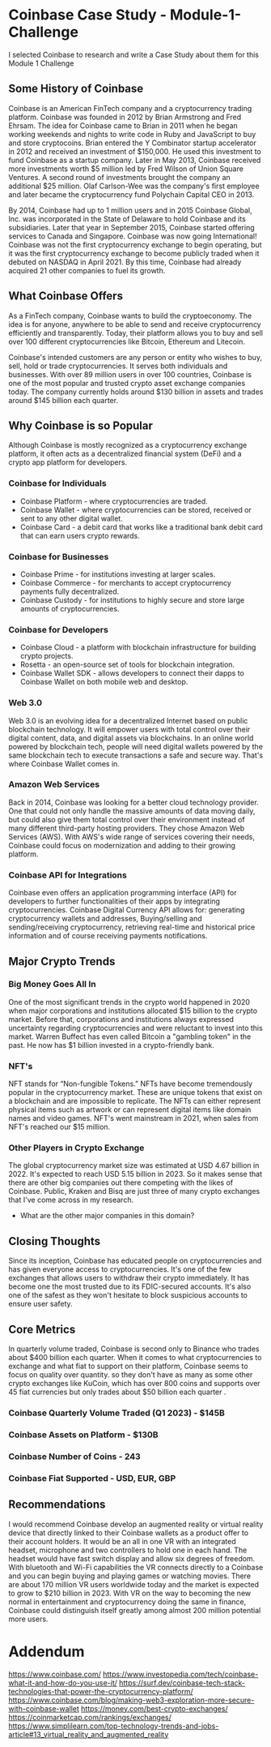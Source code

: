 # Coinbase Case Study - Module-1-Challenge

I selected Coinbase to research and write a Case Study about them for this Module 1 Challenge

## Some History of Coinbase

Coinbase is an American FinTech company and a cryptocurrency trading platform. Coinbase was founded in 2012 by Brian Armstrong and Fred Ehrsam. The idea for Coinbase came to Brian in 2011 when he began working weekends and nights to write code in Ruby and JavaScript to buy and store cryptocoins. Brian entered the Y Combinator startup accelerator in 2012 and received an investment of $150,000. He used this investment to fund Coinbase as a startup company. Later in May 2013, Coinbase received more investments worth $5 million led by Fred Wilson of Union Square Ventures. A second round of investments brought the company an additional $25 million. Olaf Carlson-Wee was the company's first employee and later became the cryptocurrency fund Polychain Capital CEO in 2013. 

By 2014, Coinbase had up to 1 million users and in 2015 Coinbase Global, Inc. was incorporated in the State of Delaware to hold Coinbase and its subsidiaries. Later that year in September 2015, Coinbase started offering services to Canada and Singapore. Coinbase was now going International! Coinbase was not the first cryptocurrency exchange to begin operating, but it was the first cryptocurrency exchange to become publicly traded when it debuted on NASDAQ in April 2021. By this time, Coinbase had already acquired 21 other companies to fuel its growth.

## What Coinbase Offers

As a FinTech company, Coinbase wants to build the cryptoeconomy. The idea is for anyone, anywhere to be able to send and receive cryptocurrency efficiently and transparently. Today, their platform allows you to buy and sell over 100 different cryptocurrencies like Bitcoin, Ethereum and Litecoin.

Coinbase's intended customers are any person or entity who wishes to buy, sell, hold or trade cryptocurrencies. It serves both individuals and businesses. With over 89 million users in over 100 countries, Coinbase is one of the most popular and trusted crypto asset exchange companies today. The company currently holds around $130 billion in assets and trades around $145 billion each quarter.

## Why Coinbase is so Popular

Although Coinbase is mostly recognized as a cryptocurrency exchange platform, it often acts as a decentralized financial system (DeFi) and a crypto app platform for developers. 

### Coinbase for Individuals
* Coinbase Platform - where cryptocurrencies are traded.
* Coinbase Wallet - where cryptocurrencies can be stored, received or sent to any other digital wallet.
* Coinbase Card - a debit card that works like a traditional bank debit card that can earn users crypto rewards.

### Coinbase for Businesses
* Coinbase Prime - for institutions investing at larger scales.
* Coinbase Commerce - for merchants to accept cryptocurrency payments fully decentralized.
* Coinbase Custody - for institutions to highly secure and store large amounts of cryptocurrencies.

### Coinbase for Developers
* Coinbase Cloud - a platform with blockchain infrastructure for building crypto projects.
* Rosetta - an open-source set of tools for blockchain integration.
* Coinbase Wallet SDK - allows developers to connect their dapps to Coinbase Wallet on both mobile web and desktop.

### Web 3.0
Web 3.0 is an evolving idea for a decentralized Internet based on public blockchain technology. It will empower users with total control over their digital content, data, and digital assets via blockchains. In an online world powered by blockchain tech, people will need digital wallets powered by the same blockchain tech to execute transactions a safe and secure way. That's where Coinbase Wallet comes in.

### Amazon Web Services

Back in 2014, Coinbase was looking for a better cloud technology provider. One that could not only handle the massive amounts of data moving daily, but could also give them total control over their environment instead of many different third-party hosting providers. They chose Amazon Web Services (AWS). With AWS's wide range of services covering their needs, Coinbase could focus on modernization and adding to their growing platform.

### Coinbase API for Integrations

Coinbase even offers an application programming interface (API) for developers to further functionalities of their apps by integrating cryptocurrencies. Coinbase Digital Currency API allows for: generating cryptocurrency wallets and addresses, Buying/selling and sending/receiving cryptocurrency, retrieving real-time and historical price information and of course receiving payments notifications.

## Major Crypto Trends
### Big Money Goes All In
One of the most significant trends in the crypto world happened in 2020 when major corporations and institutions allocated $15 billion to the crypto market. Before that, corporations and institutions always expressed uncertainty regarding cryptocurrencies and were reluctant to invest into this market. Warren Buffect has even called Bitcoin a "gambling token" in the past. He now has $1 billion invested in a crypto-friendly bank.

### NFT's
NFT stands for “Non-fungible Tokens.” NFTs have become tremendously popular in the cryptocurrency market. These are unique tokens that exist on a blockchain and are impossible to replicate. The NFTs can either represent physical items such as artwork or can represent digital items like domain names and video games. NFT's went mainstream in 2021, when sales from NFT's reached our $15 million.

### Other Players in Crypto Exchange

The global cryptocurrency market size was estimated at USD 4.67 billion in 2022. It's expected to reach USD 5.15 billion in 2023. So it makes sense that there are other big companies out there competing with the likes of Coinbase. Public, Kraken and Bisq are just three of many crypto exchanges that I've come across in my research.
* What are the other major companies in this domain?


## Closing Thoughts

Since its inception, Coinbase has educated people on cryptocurrencies and has given everyone access to cryptocurrencies.
It's one of the few exchanges that allows users to withdraw their crypto immediately. It has become one the most trusted due to its FDIC-secured accounts. It's also one of the safest as they won't hesitate to block suspicious accounts to ensure user safety.

## Core Metrics
In quarterly volume traded, Coinbase is second only to Binance who trades about $400 billion each quarter. When it comes to what cryptocurrencies to exchange and what fiat to support on their platform, Coinbase seems to focus on quality over quantity. so they don't have as many as some other crypto exchanges like KuCoin, which has over 800 coins and supports over 45 fiat currencies but only trades about $50 billion each quarter .
### Coinbase Quarterly Volume Traded (Q1 2023) - $145B 
### Coinbase Assets on Platform - $130B
### Coinbase Number of Coins - 243
### Coinbase Fiat Supported - USD, EUR, GBP

## Recommendations

I would recommend Coinbase  develop an augmented reality or virtual reality device that directly linked to their Coinbase wallets as a product offer to their account holders.
It would be an all in one VR with an integrated headset, microphone and two controllers to hold one in each hand. The headset would have fast switch display and allow six degrees of freedom. With bluetooth and Wi-Fi capabilities the VR connects directly to a Coinbase and you can begin buying and playing games or watching movies.
There are about 170 million VR users worldwide today and the market is expected to grow to $210 billion in 2023. With VR on the way to becoming the new normal in entertainment and cryptocurrency doing the same in finance, Coinbase could distinguish itself greatly among almost 200 million potential more users.



# Addendum
https://www.coinbase.com/
https://www.investopedia.com/tech/coinbase-what-it-and-how-do-you-use-it/
https://surf.dev/coinbase-tech-stack-technologies-that-power-the-cryptocurrency-platform/
https://www.coinbase.com/blog/making-web3-exploration-more-secure-with-coinbase-wallet
https://money.com/best-crypto-exchanges/
https://coinmarketcap.com/rankings/exchanges/
https://www.simplilearn.com/top-technology-trends-and-jobs-article#13_virtual_reality_and_augmented_reality
